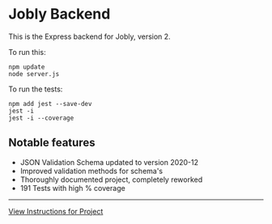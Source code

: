 # Jobly Backend

This is the Express backend for Jobly, version 2.

To run this:

    npm update
    node server.js
    
To run the tests:

    npm add jest --save-dev
    jest -i
    jest -i --coverage

## Notable features
 - JSON Validation Schema updated to version 2020-12
 - Improved validation methods for schema's
 - Thoroughly documented project, completely reworked
 - 191 Tests with high % coverage
 ---

[View Instructions for Project](Instructions.md)